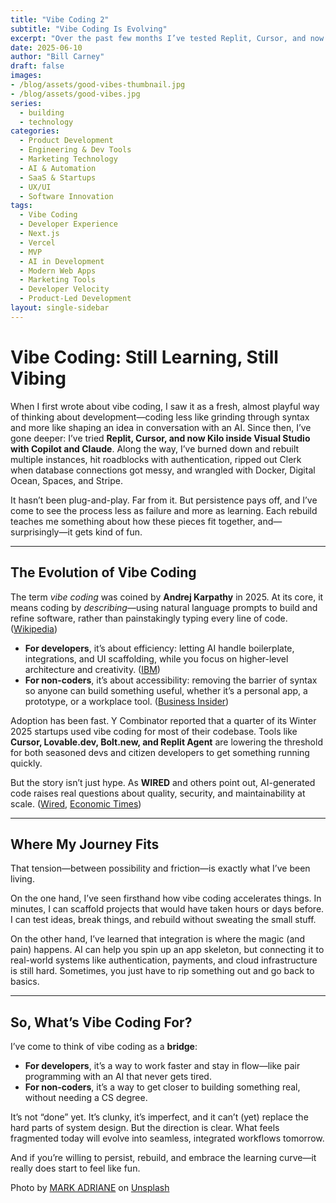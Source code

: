 ```yaml
---
title: "Vibe Coding 2"
subtitle: "Vibe Coding Is Evolving"
excerpt: "Over the past few months I’ve tested Replit, Cursor, and now Kilo with Copilot and Claude. I’ve burned down and rebuilt instances, ripped out integrations that didn’t work, and wrestled with Docker, Digital Ocean, Spaces, and Stripe.  What I’ve learned is that vibe coding isn’t about instant deployment—it’s about learning, iterating, and staying in flow. For developers, it promises faster scaffolding and fewer headaches with boilerplate. For non-coders, it opens the door to building real applications without years of training. It’s still clunky, but the direction is clear: coding by describing is evolving fast, and persistence really does pay off - hopefully."
date: 2025-06-10
author: "Bill Carney"
draft: false
images:
- /blog/assets/good-vibes-thumbnail.jpg
- /blog/assets/good-vibes.jpg
series:
  - building
  - technology
categories:
  - Product Development
  - Engineering & Dev Tools
  - Marketing Technology
  - AI & Automation
  - SaaS & Startups
  - UX/UI
  - Software Innovation
tags:
  - Vibe Coding
  - Developer Experience
  - Next.js
  - Vercel
  - MVP
  - AI in Development
  - Modern Web Apps
  - Marketing Tools
  - Developer Velocity
  - Product-Led Development
layout: single-sidebar
---
```

# Vibe Coding: Still Learning, Still Vibing  

When I first wrote about vibe coding, I saw it as a fresh, almost playful way of thinking about development—coding less like grinding through syntax and more like shaping an idea in conversation with an AI. Since then, I’ve gone deeper: I’ve tried **Replit, Cursor, and now Kilo inside Visual Studio with Copilot and Claude**. Along the way, I’ve burned down and rebuilt multiple instances, hit roadblocks with authentication, ripped out Clerk when database connections got messy, and wrangled with Docker, Digital Ocean, Spaces, and Stripe.  

It hasn’t been plug-and-play. Far from it. But persistence pays off, and I’ve come to see the process less as failure and more as learning. Each rebuild teaches me something about how these pieces fit together, and—surprisingly—it gets kind of fun.  

---

## The Evolution of Vibe Coding  

The term *vibe coding* was coined by **Andrej Karpathy** in 2025. At its core, it means coding by *describing*—using natural language prompts to build and refine software, rather than painstakingly typing every line of code. ([Wikipedia](https://en.wikipedia.org/wiki/Vibe_coding?utm_source=chatgpt.com))  

- **For developers**, it’s about efficiency: letting AI handle boilerplate, integrations, and UI scaffolding, while you focus on higher-level architecture and creativity. ([IBM](https://www.ibm.com/think/topics/vibe-coding?utm_source=chatgpt.com))  
- **For non-coders**, it’s about accessibility: removing the barrier of syntax so anyone can build something useful, whether it’s a personal app, a prototype, or a workplace tool. ([Business Insider](https://www.businessinsider.com/how-to-vibe-code-app-cynthia-chen-prompting-ai-designer-2025-5?utm_source=chatgpt.com))  

Adoption has been fast. Y Combinator reported that a quarter of its Winter 2025 startups used vibe coding for most of their codebase. Tools like **Cursor, Lovable.dev, Bolt.new, and Replit Agent** are lowering the threshold for both seasoned devs and citizen developers to get something running quickly.  

But the story isn’t just hype. As **WIRED** and others point out, AI-generated code raises real questions about quality, security, and maintainability at scale. ([Wired](https://www.wired.com/story/uncanny-valley-podcast-how-to-become-a-vibe-coder?utm_source=chatgpt.com), [Economic Times](https://economictimes.indiatimes.com/tech/artificial-intelligence/why-vibe-coding-needs-more-than-vibes-for-enterprise-scale-solutions/articleshow/121709534.cms?utm_source=chatgpt.com))  

---

## Where My Journey Fits  

That tension—between possibility and friction—is exactly what I’ve been living.  

On the one hand, I’ve seen firsthand how vibe coding accelerates things. In minutes, I can scaffold projects that would have taken hours or days before. I can test ideas, break things, and rebuild without sweating the small stuff.  

On the other hand, I’ve learned that integration is where the magic (and pain) happens. AI can help you spin up an app skeleton, but connecting it to real-world systems like authentication, payments, and cloud infrastructure is still hard. Sometimes, you just have to rip something out and go back to basics.  

---

## So, What’s Vibe Coding For?  

I’ve come to think of vibe coding as a **bridge**:  

- **For developers**, it’s a way to work faster and stay in flow—like pair programming with an AI that never gets tired.  
- **For non-coders**, it’s a way to get closer to building something real, without needing a CS degree.  

It’s not “done” yet. It’s clunky, it’s imperfect, and it can’t (yet) replace the hard parts of system design. But the direction is clear. What feels fragmented today will evolve into seamless, integrated workflows tomorrow.  

And if you’re willing to persist, rebuild, and embrace the learning curve—it really does start to feel like fun.  

Photo by <a href="https://unsplash.com/@markadriane?utm_content=creditCopyText&utm_medium=referral&utm_source=unsplash">MARK ADRIANE</a> on <a href="https://unsplash.com/photos/good-vibes-only-text-muS2RraYRuQ?utm_content=creditCopyText&utm_medium=referral&utm_source=unsplash">Unsplash</a>
      